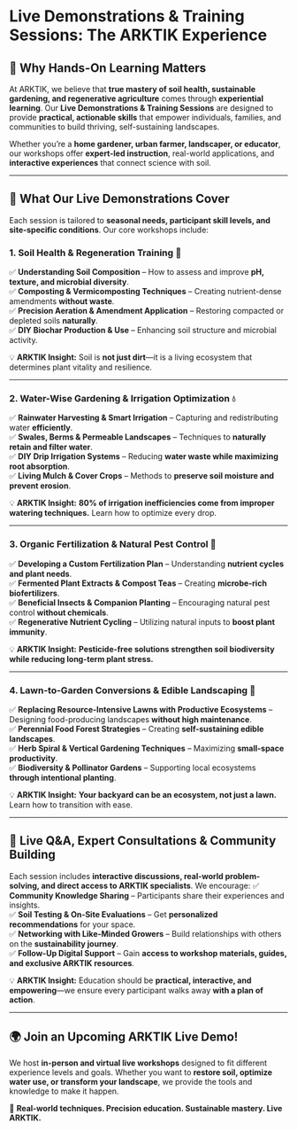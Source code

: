 # Live Demonstrations & Training Sessions: The ARKTIK Experience

## 🌱 **Why Hands-On Learning Matters**
At ARKTIK, we believe that **true mastery of soil health, sustainable gardening, and regenerative agriculture** comes through **experiential learning**. Our **Live Demonstrations & Training Sessions** are designed to provide **practical, actionable skills** that empower individuals, families, and communities to build thriving, self-sustaining landscapes.

Whether you’re a **home gardener, urban farmer, landscaper, or educator**, our workshops offer **expert-led instruction**, real-world applications, and **interactive experiences** that connect science with soil.

---

## 🏡 **What Our Live Demonstrations Cover**
Each session is tailored to **seasonal needs, participant skill levels, and site-specific conditions**. Our core workshops include:

### **1. Soil Health & Regeneration Training** 🌱
✅ **Understanding Soil Composition** – How to assess and improve **pH, texture, and microbial diversity**.  
✅ **Composting & Vermicomposting Techniques** – Creating nutrient-dense amendments **without waste**.  
✅ **Precision Aeration & Amendment Application** – Restoring compacted or depleted soils **naturally**.  
✅ **DIY Biochar Production & Use** – Enhancing soil structure and microbial activity.

💡 **ARKTIK Insight:** Soil is **not just dirt**—it is a living ecosystem that determines plant vitality and resilience.

---

### **2. Water-Wise Gardening & Irrigation Optimization** 💧
✅ **Rainwater Harvesting & Smart Irrigation** – Capturing and redistributing water **efficiently**.  
✅ **Swales, Berms & Permeable Landscapes** – Techniques to **naturally retain and filter water**.  
✅ **DIY Drip Irrigation Systems** – Reducing **water waste while maximizing root absorption**.  
✅ **Living Mulch & Cover Crops** – Methods to **preserve soil moisture and prevent erosion**.

💡 **ARKTIK Insight:** **80% of irrigation inefficiencies come from improper watering techniques.** Learn how to optimize every drop.

---

### **3. Organic Fertilization & Natural Pest Control** 🌿
✅ **Developing a Custom Fertilization Plan** – Understanding **nutrient cycles and plant needs**.  
✅ **Fermented Plant Extracts & Compost Teas** – Creating **microbe-rich biofertilizers**.  
✅ **Beneficial Insects & Companion Planting** – Encouraging natural pest control **without chemicals**.  
✅ **Regenerative Nutrient Cycling** – Utilizing natural inputs to **boost plant immunity**.

💡 **ARKTIK Insight:** **Pesticide-free solutions strengthen soil biodiversity while reducing long-term plant stress.**

---

### **4. Lawn-to-Garden Conversions & Edible Landscaping** 🍎
✅ **Replacing Resource-Intensive Lawns with Productive Ecosystems** – Designing food-producing landscapes **without high maintenance**.  
✅ **Perennial Food Forest Strategies** – Creating **self-sustaining edible landscapes**.  
✅ **Herb Spiral & Vertical Gardening Techniques** – Maximizing **small-space productivity**.  
✅ **Biodiversity & Pollinator Gardens** – Supporting local ecosystems **through intentional planting**.

💡 **ARKTIK Insight:** **Your backyard can be an ecosystem, not just a lawn.** Learn how to transition with ease.

---

## 🔬 **Live Q&A, Expert Consultations & Community Building**
Each session includes **interactive discussions, real-world problem-solving, and direct access to ARKTIK specialists**. We encourage:
✅ **Community Knowledge Sharing** – Participants share their experiences and insights.  
✅ **Soil Testing & On-Site Evaluations** – Get **personalized recommendations** for your space.  
✅ **Networking with Like-Minded Growers** – Build relationships with others on the **sustainability journey**.  
✅ **Follow-Up Digital Support** – Gain **access to workshop materials, guides, and exclusive ARKTIK resources**.

💡 **ARKTIK Insight:** Education should be **practical, interactive, and empowering**—we ensure every participant walks away **with a plan of action**.

---

## 🌍 **Join an Upcoming ARKTIK Live Demo!**
We host **in-person and virtual live workshops** designed to fit different experience levels and goals. Whether you want to **restore soil, optimize water use, or transform your landscape**, we provide the tools and knowledge to make it happen.

🌱 **Real-world techniques. Precision education. Sustainable mastery. Live ARKTIK.**


